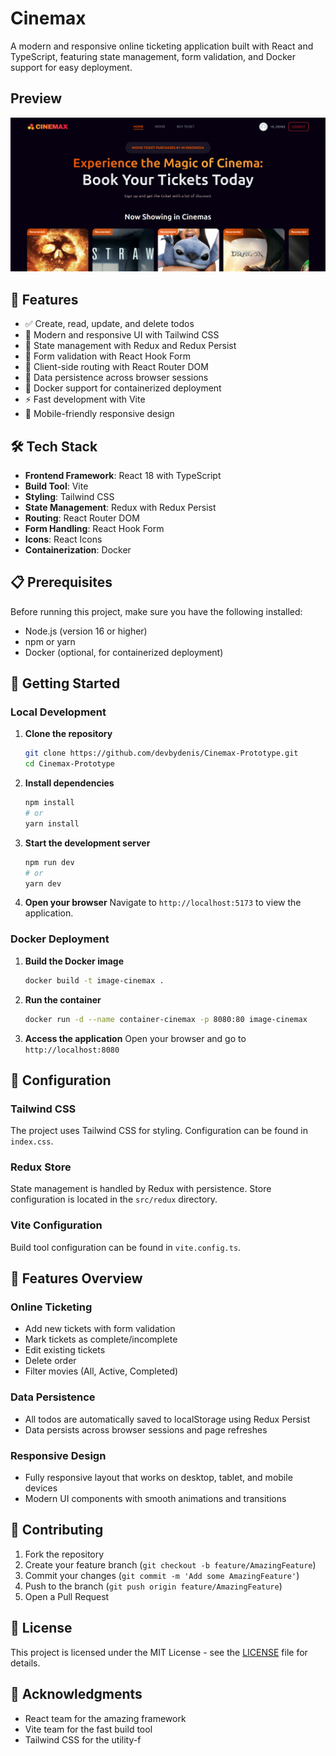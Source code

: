 # Cinemax

A modern and responsive online ticketing application built with React and TypeScript, featuring state management, form validation, and Docker support for easy deployment.

## Preview

![Preview Image](preview.png)

## 🚀 Features

- ✅ Create, read, update, and delete todos
- 🎨 Modern and responsive UI with Tailwind CSS
- 🔄 State management with Redux and Redux Persist
- 📝 Form validation with React Hook Form
- 🧭 Client-side routing with React Router DOM
- 💾 Data persistence across browser sessions
- 🐳 Docker support for containerized deployment
- ⚡ Fast development with Vite
- 📱 Mobile-friendly responsive design

## 🛠️ Tech Stack

- **Frontend Framework**: React 18 with TypeScript
- **Build Tool**: Vite
- **Styling**: Tailwind CSS
- **State Management**: Redux with Redux Persist
- **Routing**: React Router DOM
- **Form Handling**: React Hook Form
- **Icons**: React Icons
- **Containerization**: Docker

## 📋 Prerequisites

Before running this project, make sure you have the following installed:

- Node.js (version 16 or higher)
- npm or yarn
- Docker (optional, for containerized deployment)

## 🚀 Getting Started

### Local Development

1. **Clone the repository**
   ```bash
   git clone https://github.com/devbydenis/Cinemax-Prototype.git
   cd Cinemax-Prototype
   ```

2. **Install dependencies**
   ```bash
   npm install
   # or
   yarn install
   ```

3. **Start the development server**
   ```bash
   npm run dev
   # or
   yarn dev
   ```

4. **Open your browser**
   Navigate to `http://localhost:5173` to view the application.

### Docker Deployment

1. **Build the Docker image**
   ```bash
   docker build -t image-cinemax .
   ```

2. **Run the container**
   ```bash
   docker run -d --name container-cinemax -p 8080:80 image-cinemax
   ```

3. **Access the application**
   Open your browser and go to `http://localhost:8080`

<!-- ## 📁 Project Structure

```
react-todo/
├── public/
│   └── vite.svg
├── src/
│   ├── components/
│   │   └── [React components]
│   ├── pages/
│   │   └── [Page components]
│   ├── store/
│   │   └── [Redux store configuration]
│   ├── types/
│   │   └── [TypeScript type definitions]
│   ├── App.tsx
│   ├── main.tsx
│   └── index.css
├── Dockerfile
├── package.json
├── tailwind.config.js
├── tsconfig.json
├── vite.config.ts
└── README.md
``` -->

## 🔧 Configuration

### Tailwind CSS
The project uses Tailwind CSS for styling. Configuration can be found in `index.css`.

### Redux Store
State management is handled by Redux with persistence. Store configuration is located in the `src/redux` directory.

### Vite Configuration
Build tool configuration can be found in `vite.config.ts`.

## 📱 Features Overview

### Online Ticketing
- Add new tickets with form validation
- Mark tickets as complete/incomplete
- Edit existing tickets
- Delete order
- Filter movies (All, Active, Completed)

### Data Persistence
- All todos are automatically saved to localStorage using Redux Persist
- Data persists across browser sessions and page refreshes

### Responsive Design
- Fully responsive layout that works on desktop, tablet, and mobile devices
- Modern UI components with smooth animations and transitions

## 🤝 Contributing

1. Fork the repository
2. Create your feature branch (`git checkout -b feature/AmazingFeature`)
3. Commit your changes (`git commit -m 'Add some AmazingFeature'`)
4. Push to the branch (`git push origin feature/AmazingFeature`)
5. Open a Pull Request

## 📄 License

This project is licensed under the MIT License - see the [LICENSE](LICENSE) file for details.

## 🙏 Acknowledgments

- React team for the amazing framework
- Vite team for the fast build tool
- Tailwind CSS for the utility-f
